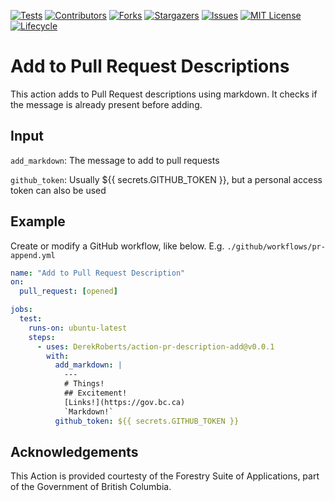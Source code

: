 <!-- Badges -->
[![Tests](https://github.com/DerekRoberts/action-pr-description-add/workflows/build-test/badge.svg)](https://github.com/DerekRoberts/action-pr-description-add)
[![Contributors](https://img.shields.io/github/contributors/DerekRoberts/action-pr-description-add)](/../../graphs/contributors)
[![Forks](https://img.shields.io/github/forks/DerekRoberts/action-pr-description-add)](/../../network/members)
[![Stargazers](https://img.shields.io/github/stars/DerekRoberts/action-pr-description-add)](/../../stargazers)
[![Issues](https://img.shields.io/github/issues/DerekRoberts/action-pr-description-add)](/../../issues)
[![MIT License](https://img.shields.io/github/license/DerekRoberts/action-pr-description-add.svg)](/LICENSE)
[![Lifecycle](https://img.shields.io/badge/Lifecycle-Experimental-339999)](https://github.com/bcgov/repomountie/blob/master/doc/lifecycle-badges.md)

# Add to Pull Request Descriptions

This action adds to Pull Request descriptions using markdown.  It checks if the message is already present before adding.

## Input

`add_markdown`: The message to add to pull requests

`github_token`: Usually ${{ secrets.GITHUB_TOKEN }}, but a personal access token can also be used

## Example

Create or modify a GitHub workflow, like below.  E.g. `./github/workflows/pr-append.yml`

```yaml
name: "Add to Pull Request Description"
on:
  pull_request: [opened]

jobs:
  test:
    runs-on: ubuntu-latest
    steps:
      - uses: DerekRoberts/action-pr-description-add@v0.0.1
        with:
          add_markdown: |
            ---
            # Things!
            ## Excitement!
            [Links!](https://gov.bc.ca)
            `Markdown!`
          github_token: ${{ secrets.GITHUB_TOKEN }}

```

## Acknowledgements

This Action is provided courtesty of the Forestry Suite of Applications, part of the Government of British Columbia.
